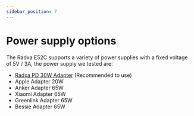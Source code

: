 ```yaml
---
sidebar_position: 7
---
```


# Power supply options

The Radxa E52C supports a variety of power supplies with a fixed voltage of 5V / 3A, the power supply we tested are:

- [Radxa PD 30W Adapter](../../../accessories/pd_30w) (Recommended to use)
- Apple Adapter 20W
- Anker Adapter 65W
- Xiaomi Adapter 65W
- Greenlink Adapter 65W
- Bessie Adapter 65W

